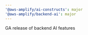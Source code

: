 ```yaml
---
'@aws-amplify/ai-constructs': major
'@aws-amplify/backend-ai': major
---
```


GA release of backend AI features
